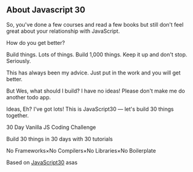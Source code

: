 ## About Javascript 30

So, you've done a few courses and read a few books but still don't feel great about your relationship with JavaScript.

How do you get better?

Build things. Lots of things. Build 1,000 things. Keep it up and don't stop. Seriously.

This has always been my advice. Just put in the work and you will get better.

But Wes, what should I build? I have no ideas! Please don't make me do another todo app.

Ideas, Eh? I've got lots! This is JavaScript30 — let's build 30 things together.

30 Day Vanilla JS Coding Challenge

Build 30 things in 30 days with 30 tutorials

No Frameworks×No Compilers×No Libraries×No Boilerplate

Based on [JavaScript30](https://javascript30.com/)
asas
